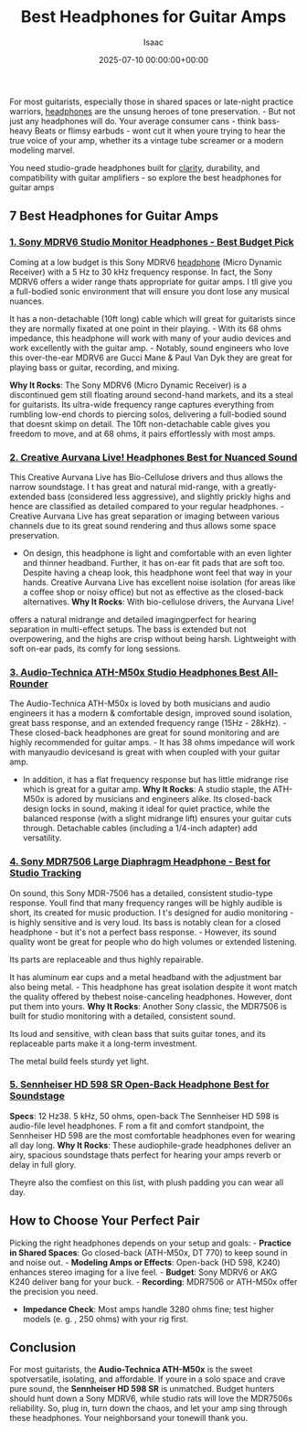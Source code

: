 ﻿---
title: Best Headphones for Guitar Amps
description: For most guitarists, especially those in shared spaces or late-night practice warriors, headphones are the unsung heroes of tone preservation. - But not just...
slug: /best-headphones-for-guitar-amps/
date: 2025-07-10 00:00:00+00:00
lastmod: 2025-07-10 00:00:00+03:00
author: Isaac
categories:
- Headphones
tags:
- headphones
- best
- headphone
layout: post
---

For most guitarists, especially those in shared spaces or late-night practice warriors, [headphones](https://pestpolicy.com/best-dj-headphones/) are the unsung heroes of tone preservation. - But not just any headphones will do. Your average consumer cans - think bass-heavy Beats or flimsy earbuds - wont cut it when youre trying to hear the true voice of your amp, whether its a vintage tube screamer or a modern modeling marvel.

You need studio-grade headphones built for [clarity](https://pestpolicy.com/best-headphones-for-music-production/), durability, and compatibility with guitar amplifiers - so explore the best headphones for guitar amps

##  7 Best Headphones for Guitar Amps

###  [1. Sony MDRV6 Studio Monitor Headphones - Best Budget Pick](https://www.amazon.com/dp/B00001WRSJ/?tag=p-policy-20)

Coming at a low budget is this Sony MDRV6 [headphone](https://pestpolicy.com/best-headphones-for-music-production/) (Micro Dynamic Receiver) with a 5 Hz to 30 kHz frequency response. In fact, the Sony MDRV6 offers a wider range thats appropriate for guitar amps. I tll give you a full-bodied sonic environment that will ensure you dont lose any musical nuances.

It has a non-detachable (10ft long) cable which will great for guitarists since they are normally fixated at one point in their playing. - With its 68 ohms impedance, this headphone will work with many of your audio devices and work excellently with the guitar amp. - Notably, sound engineers who love this over-the-ear MDRV6 are Gucci Mane & Paul Van Dyk they are great for playing bass or guitar, recording, and mixing.

**Why It Rocks**: The Sony MDRV6 (Micro Dynamic Receiver) is a discontinued gem still floating around second-hand markets, and its a steal for guitarists. Its ultra-wide frequency range captures everything from rumbling low-end chords to piercing solos, delivering a full-bodied sound that doesnt skimp on detail. The 10ft non-detachable cable gives you freedom to move, and at 68 ohms, it pairs effortlessly with most amps.

###  [2. Creative Aurvana Live! Headphones  Best for Nuanced Sound](https://www.amazon.com/dp/B000ZJZ7OA/?tag=p-policy-20)

This Creative Aurvana Live has Bio-Cellulose drivers and thus allows the narrow soundstage. I t has great and natural mid-range, with a greatly-extended bass (considered less aggressive), and slightly prickly highs and hence are classified as detailed compared to your regular headphones. - Creative Aurvana Live has great separation or imaging between various channels due to its great sound rendering and thus allows some space preservation.

- On design, this headphone is light and comfortable with an even lighter and thinner headband. Further, it has on-ear fit pads that are soft too. Despite having a cheap look, this headphone wont feel that way in your hands. Creative Aurvana Live has excellent noise isolation (for areas like a coffee shop or noisy office) but not as effective as the closed-back alternatives. **Why It Rocks**: With bio-cellulose drivers, the Aurvana Live!

offers a natural midrange and detailed imagingperfect for hearing separation in multi-effect setups. The bass is extended but not overpowering, and the highs are crisp without being harsh. Lightweight with soft on-ear pads, its comfy for long sessions.

###  [3. Audio-Technica ATH-M50x Studio Headphones Best All-Rounder](https://www.amazon.com/dp/B00HVLUR86/?tag=p-policy-20)

The Audio-Technica ATH-M50x is loved by both musicians and audio engineers it has a modern & comfortable design, improved sound isolation, great bass response, and an extended frequency range (15Hz - 28kHz). - These closed-back headphones are great for sound monitoring and are highly recommended for guitar amps. - It has 38 ohms impedance will work with manyaudio devicesand is great with when coupled with your guitar amp.

- In addition, it has a flat frequency response but has little midrange rise which is great for a guitar amp. **Why It Rocks**: A studio staple, the ATH-M50x is adored by musicians and engineers alike. Its closed-back design locks in sound, making it ideal for quiet practice, while the balanced response (with a slight midrange lift) ensures your guitar cuts through. Detachable cables (including a 1/4-inch adapter) add versatility.

###  [4. Sony MDR7506 Large Diaphragm Headphone - Best for Studio Tracking](https://www.amazon.com/dp/B000AJIF4E/?tag=p-policy-20)

On sound, this Sony MDR-7506 has a detailed, consistent studio-type response. Youll find that many frequency ranges will be highly audible is short, its created for music production. I t's designed for audio monitoring - is highly sensitive and is very loud. Its bass is notably clean for a closed headphone - but it's not a perfect bass response. - However, its sound quality wont be great for people who do high volumes or extended listening.

Its parts are replaceable and thus highly repairable.

It has aluminum ear cups and a metal headband with the adjustment bar also being metal. - This headphone has great isolation despite it wont match the quality offered by thebest noise-canceling headphones. However, dont put them into yours. **Why It Rocks**: Another Sony classic, the MDR7506 is built for studio monitoring with a detailed, consistent sound.

Its loud and sensitive, with clean bass that suits guitar tones, and its replaceable parts make it a long-term investment.

The metal build feels sturdy yet light.

###  [5. Sennheiser HD 598 SR Open-Back Headphone Best for Soundstage](https://www.amazon.com/dp/B06WRMZZ45/?tag=p-policy-20)

**Specs**: 12 Hz38. 5 kHz, 50 ohms, open-back The Sennheiser HD 598 is audio-file level headphones. F rom a fit and comfort standpoint, the Sennheiser HD 598 are the most comfortable headphones even for wearing all day long. **Why It Rocks**: These audiophile-grade headphones deliver an airy, spacious soundstage thats perfect for hearing your amps reverb or delay in full glory.

Theyre also the comfiest on this list, with plush padding you can wear all day.

##  How to Choose Your Perfect Pair

Picking the right headphones depends on your setup and goals: - **Practice in Shared Spaces**: Go closed-back (ATH-M50x, DT 770) to keep sound in and noise out. - **Modeling Amps or Effects**: Open-back (HD 598, K240) enhances stereo imaging for a live feel. - **Budget**: Sony MDRV6 or AKG K240 deliver bang for your buck. - **Recording**: MDR7506 or ATH-M50x offer the precision you need.

- **Impedance Check**: Most amps handle 3280 ohms fine; test higher models (e. g. , 250 ohms) with your rig first.

##  Conclusion

For most guitarists, the **Audio-Technica ATH-M50x** is the sweet spotversatile, isolating, and affordable. If youre in a solo space and crave pure sound, the **Sennheiser HD 598 SR** is unmatched. Budget hunters should hunt down a Sony MDRV6, while studio rats will love the MDR7506s reliability. So, plug in, turn down the chaos, and let your amp sing through these headphones. Your neighborsand your tonewill thank you.

